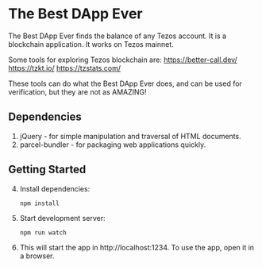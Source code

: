 # The Best DApp Ever

The Best DApp Ever finds the balance of any Tezos account.
It is a blockchain application. It works on Tezos mainnet.

Some tools for exploring Tezos blockchain are:
    https://better-call.dev/
    https://tzkt.io/
    https://tzstats.com/

These tools can do what the Best DApp Ever does, and can be used for verification, 
but they are not as AMAZING!


## Dependencies
1. jQuery - for simple manipulation and traversal of HTML documents.
2. parcel-bundler - for packaging web applications quickly.

## Getting Started

4. Install dependencies:

    `npm install`

5. Start development server:

    `npm run watch`

6. This will start the app in http://localhost:1234. To use the app, open it in a browser.

[logo]: https://raw.githubusercontent.com/ecadlabs/taquito-boilerplate/master/assets/built-with-taquito.png "Built with Taquito"